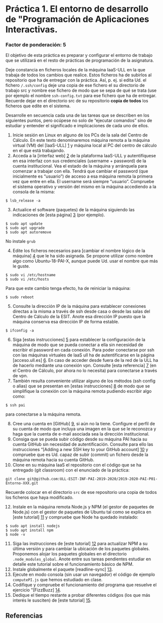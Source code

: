 # Práctica 1. El entorno de desarrollo de "Programación de Aplicaciones Interactivas.
### Factor de ponderación: 5
‌El objetivo de esta práctica es preparar y configurar el entorno de trabajo que se utilizará en el resto de prácticas de programación de la asignatura.

Deje constancia en ficheros locales de la máquina IaaS-ULL en la que trabaja de todos los cambios que realice. Estos ficheros ha de subirlos al repositorio que ha de entregar con la práctica. Así, p. ej. si edita Ud. el fichero `/.ssh/config` deje una copia de ese fichero el su directorio de trabajo src y nombre ese fichero de modo que se sepa de qué se trata (use por ejemplo el nombre `ssh-config.txt` para ese fichero que ha de entregar. Recuerde dejar en el directorio src de su repositorio **copia de todos** los ficheros que edite en el sistema.

Desarrolle en secuencia cada una de las tareas que se describen en los siguientes puntos, pero ocúpese no solo de “ejecutar comandos” sino de estudiar y entender el significado e implicaciones de cada uno de ellos.
 1. Inicie sesión en Linux en alguno de los PCs de la sala del Centro de Cálculo. En este texto denominaremos máquina remota a la máquina virtual (VM) del [IaaS-ULL] [1] y máquina local al PC del centro de cálculo en el que está trabajando.
 2. Acceda a la [interfaz web] [2] de la plataforma IaaS-ULL y autentifíquese en esa interfaz con sus credenciales (username + password) de la cuenta institucional. Vea el estado de la máquina y arránquela para comenzar a trabajar con ella.
Tendrá que cambiar el password (que inicialmente es “usuario”) de acceso a esa máquina remota la primera vez que entre en ella. El username será siempre “usuario”.
Compruebe el sistema operativo y versión del mismo en la máquina accediendo a la consola de la misma:
```
$ lsb_release -a
```
 3. Actualice el software (paquetes) de la máquina siguiendo las indicaciones de [esta página] [3] (por ejemplo).
~~~~
$ sudo apt update
$ sudo apt upgrade
$ sudo apt autoremove
~~~~
No instale `grub`

 4. Edite los ficheros necesarios para [cambiar el nombre lógico de la máquina] [4] que le ha sido asignada. Se propone utilizar como nombre algo como Ubuntu-18-PAI-X, aunque puede Ud. usar el nombre que más le guste.
~~~~
$ sudo vi /etc/hostname
$ sudo vi /etc/hosts
~~~~
	
Para que este cambio tenga efecto, ha de reiniciar la máquina:
```
$ sudo reboot
```
 5. Consulte la dirección IP de la máquina para establecer conexiones directas a la misma a través de ssh desde casa o desde las salas del Centro de Cálculo de la ESIT. Anote esa dirección IP puesto que la máquina conserva esa dirección IP de forma estable.
```
$ ifconfig -a
```
 6. Siga [estas instrucciones] [5] para establecer la configuración de la máquina de modo que se pueda conectar a ella sin necesidad de escribir el password en cada conexión. Para poder conectarse por ssh con las máquinas virtuales de IaaS ull ha de autentificarse en la página [acceso.ull.es] [6].  En caso de acceder desde fuera de la red de la ULL ha de hacerlo mediante una conexión vpn. Consulte [esta referencia] [7] (en el Centro de Cálculo, por ahora no lo necesita) para conectarse a través de vpn.
 7. También resulta conveniente utilizar alguno de los métodos (ssh config o alias) que se presentan en [estas instrucciones] [8] de modo que se simplifique la conexión con la máquina remota pudiendo escribir algo como:
```
$ ssh pai
```
para conectarse a la máquina remota.

 8. Cree una cuenta en [GitHub] [9], si aún no la tiene. Configure el perfil de su cuenta de modo que incluya una imagen en la que se le reconozca y haga que la cuenta de e-mail asociada sea la dirección institucional.
 9. Consiga que se pueda subir código desde su máquina PAI hacia su cuenta GitHub sin necesidad de autentificación. Consulte para ello las instrucciones “[Adding a new SSH key to your GitHub account] [10] y compruebe que es Ud. capaz de subir (commit) un fichero desde la máquina remota hacia su cuenta GitHub.
 10. Clone en su máquina IaaS el repositorio con el código que se ha entregado (git classroom) con el enunciado de la práctica:

    git clone git@github.com:ULL-ESIT-INF-PAI-2019-2020/2019-2020-PAI-P01-Entorno-XXX.git
Recuerde colocar en el directorio `src` de ese repositorio una copia de todos los ficheros que haya modificado.
 
 12. Instale en la máquina remota Node.js y NPM (el gestor de paquetes de Node.js) con el gestor de paquetes de Ubuntu tal como se explica en [este tutorial] [11] y compruebe que Node ha quedado instalado:
~~~~
$ sudo apt install nodejs
$ sudo apt install npm
$ node -v
~~~~    

 11. Siga las instrucciones de [este tutorial] [12] para actualizar NPM a su última versión y para cambiar la ubicación de los paquetes globales. Proponemos alojar los paquetes globales en el directorio `.node_modules_global`. Anote entre sus tareas pendientes estudiar en detalle este tutorial sobre el funcionamiento básico de NPM.
 12. Instale globalmente el paquete [readline-sync] [13].
 13. Ejecute en modo consola (sin usar un navegador) el código de ejemplo `computePI.js` que hemos estudiado en clase.
 14. Codifique y compruebe el funcionamiento del programa que resuelve el ejercicio "[FizzBuzz] [14].
 15. Dedique el tiempo restante a probar diferentes códigos (los que más interés le susciten) de [este tutorial] [15].

## Referencias
[1]: https://www.ull.es/servicios/stic/2015/10/27/nuevo-servicio-iaas/                      "IaaS ULL"
[2]: https://iaas.ull.es/ovirt-engine/sso/login.html                                       "Ovirt. Open Virtualization Manager"
[3]: https://linuxconfig.org/how-to-update-ubuntu-packages-on-18-04-bionic-beaver-linux "How to Update Ubuntu packages"
[4]: https://askubuntu.com/questions/9540/how-do-i-change-the-computer-name "How do I change the computer name?"
[5]: http://www.linuxproblem.org/art_9.html "SSH login without password"
[6]: http://acceso.ull.es/  "acceso.ull.es"
[7]: https://www.ull.es/servicios/stic/2016/05/10/servicio-de-vpn-de-la-ull/  "Servicio de VPN de la ULL"
[8]: https://scotch.io/tutorials/how-to-create-an-ssh-shortcut "How to Create an SSH Shortcut"
[9]: https://github.com/ "GitHub"
[10]: https://help.github.com/en/enterprise/2.15/user/articles/adding-a-new-ssh-key-to-your-github-account 	"Adding a new SSH key to your GitHub account"
[11]: https://www.hostinger.com/tutorials/how-to-install-node-ubuntu 																				"How to Install Node.js on Ubuntu"
[12]: https://www.sitepoint.com/beginners-guide-node-package-manager/ 																			"NPM: The Node Package Manager"
[13]: https://www.npmjs.com/package/readline-sync 																													"readline-sync"
[14]: https://eloquentjavascript.net/02_program_structure.html 																							"FizzBuzz"
[15]: https://www.w3schools.com/js/default.asp 																															"JavaScript Tutorial"
